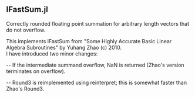 ## IFastSum.jl
Correctly rounded floating point summation for arbitrary length vectors that do not overflow.  

This implements IFastSum from "Some Highly Accurate Basic Linear Algebra Subroutines" by Yuhang Zhao (c) 2010.  
I have introduced two minor changes:  

  -- If the intermediate summand overflow, NaN is returned (Zhao's version terminates on overflow).
    
  -- Round3 is reimplemented using reinterpret; this is somewhat faster than Zhao's Round3.  

